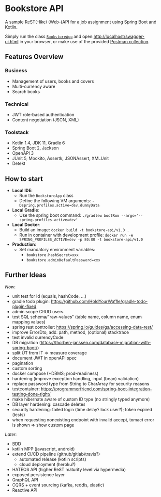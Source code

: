 # Bookstore API

A sample ReST(-like) (Web-)API for a job assignment using Spring Boot and Kotlin.

Simply run the
class [`BookstoreApp`](https://github.com/christophpickl/bookstore-api/blob/master/src/main/kotlin/com/github/cpickl/bookstore/BookstoreApp.kt)
and open [http://localhost/swagger-ui.html](http://localhost/swagger-ui.html) in your browser, or make use of the
provided [Postman collection](https://github.com/christophpickl/bookstore-api/tree/master/src/doc).

## Features Overview

### Business

* Management of users, books and covers
* Multi-currency aware
* Search books

### Technical

* JWT role-based authentication
* Content negotiation (JSON, XML)

### Toolstack

* Kotlin 1.4, JDK 11, Gradle 6
* Spring Boot 2, Jackson
* OpenAPI 3
* JUnit 5, Mockito, Assertk, JSONAssert, XMLUnit
* Detekt

## How to start

* __Local IDE__:
  * Run the `BookstoreApp` class
  * Define the following VM arguments: `-Dspring.profiles.active=dev,dummyData`
* __Local Gradle__:
  * Use the spring boot command: `./gradlew bootRun --args='--spring.profiles.active=dev'`
* __Local Docker__:
  * Build an image: `docker build -t bookstore-api/v1.0 .`
  * Run in container with development profile: `docker run -e SPRING_PROFILES_ACTIVE=dev -p 80:80 -t bookstore-api/v1.0`
* __Production__:
  * Set mandatory environment variables:
    * `bookstore.hashSecret=xxx`
    * `bookstore.adminDefaultPassword=xxx`

## Further Ideas

_Now_:

* unit test for Id (equals, hashCode, ...)
* gradle todo plugin: https://github.com/HoldYourWaffle/gradle-todo-plugin-fixed
* admin scope CRUD users
* test SQL schema/"raw-values" (table name, column name, enum mapping values)
* spring rest controller: https://spring.io/guides/gs/accessing-data-rest/
* improve ErrorDto, add:  path, method, (optional) stacktrace
* test invalid currencyCode
* DB migration (https://thorben-janssen.com/database-migration-with-spring-boot/)
* split UT from IT => measure coverage
* document JWT in openAPI spec
* pagination
* custom sorting
* docker compose (+DBMS; prod-readiness)
* hardening (improve exception handling, input (bean) validation)
* replace password type from String to CharArray for security reasons
* testcontainer: https://programmerfriend.com/spring-boot-integration-testing-done-right/
* make hibernate aware of custom ID type (no stringly typed anymore)
* DB layer hardening: cascade deletes
* security hardening: failed login (time delay? lock user?); token expired (tests)
* when requesting nonexisting endpoint with invalid accept, tomact error is shown => show custom page

_Later_:

* BDD
* kotlin MPP (javascript, android)
* extend CI/CD pipeline (github/gitlab/travis?)
  * automated release (kotlin scripts)
  * cloud deployment (heroku?)
* HATEOS API (higher ReST maturity level via hypermedia)
* exposed persistence layer
* GraphQL API
* CQRS + event sourcing (kafka, reddis, elastic)
* Reactive API
